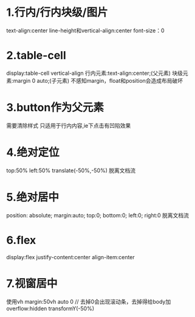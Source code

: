 # 1.行内/行内块级/图片
  text-align:center
  line-height和vertical-align:center
  font-size：0
# 2.table-cell
  display:table-cell
  vertical-align
  行内元素:text-align:center;(父元素)
  块级元素:margin 0 auto;(子元素)
  不感知margin，float和position会造成布局破坏
# 3.button作为父元素
  需要清除样式
  只适用于行内内容,ie下点击有凹陷效果
# 4.绝对定位
  top:50% left:50% translate(-50%,-50%)
  脱离文档流
# 5.绝对居中
  position: absolute;
  margin:auto;
  top:0; bottom:0; left:0; right:0
  脱离文档流
# 6.flex
  display:flex
  justify-content:center
  align-item:center
# 7.视窗居中
  使用vh
  margin:50vh auto 0 // 去掉0会出现滚动条，去掉得给body加overflow:hidden
  transformY(-50%)